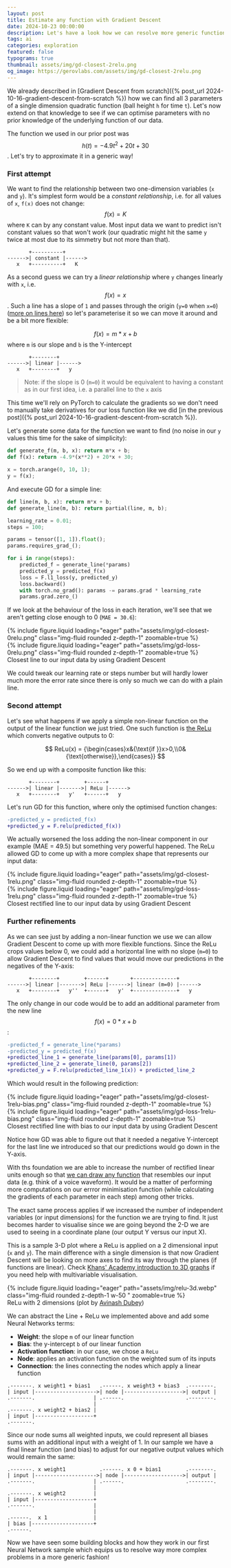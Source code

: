 ```yaml
---
layout: post
title: Estimate any function with Gradient Descent
date: 2024-10-23 00:00:00
description: Let's have a look how we can resolve more generic functions with Gradient Descent by combining linear functions and non-linear ones.
tags: ai
categories: exploration
featured: false
typograms: true
thumbnail: assets/img/gd-closest-2relu.png
og_image: https://gerovlabs.com/assets/img/gd-closest-2relu.png
---
```


We already described in [Gradient Descent from scratch]({% post_url 2024-10-16-gradient-descent-from-scratch %}) how we can find all 3 parameters of a single dimension quadratic function (ball height `h` for time `t`). Let's now extend on that knowledge to see if we can optimise parameters with no prior knowledge of the underlying function of our data.

The function we used in our prior post was $$ h(t)=−4.9t^2+20​t+30​ $$. Let's try to approximate it in a generic way!

### First attempt

We want to find the relationship between two one-dimension variables (`x` and `y`). It's simplest form would be a *constant relationship*, i.e. for all values of `x`, `f(x)` does not change: $$ f(x) = K $$ where `K` can by any constant value. Most input data we want to predict isn't constant values so that won't work (our quadratic might hit the same `y` twice at most due to its simmetry but not more than that).

```typograms
       +----------+
------>| constant |------>
   x   +----------+   K
```

As a second guess we can try a *linear relationship* where `y` changes linearly with `x`, i.e. $$ f(x) = x $$. Such a line has a slope of `1` and passes through the origin (`y=0` when `x=0`) ([more on lines here](https://www.youtube.com/watch?v=lz8zVJxRFX8)) so let's parameterise it so we can move it around and be a bit more flexible:

$$ f(x) = m*x + b $$ where `m` is our slope and `b` is the Y-intercept

```typograms
       +--------+
------>| linear |------>
   x   +--------+   y
```

> Note: if the slope is 0 (`m=0`) it would be equivalent to having a constant as in our first idea, i.e. a parallel line to the `x` axis

This time we'll rely on PyTorch to calculate the gradients so we don't need to manually take derivatives for our loss function like we did [in the previous post]({% post_url 2024-10-16-gradient-descent-from-scratch %}).

Let's generate some data for the function we want to find (no noise in our `y` values this time for the sake of simplicity):

```python
def generate_f(m, b, x): return m*x + b;
def f(x): return -4.9*(x**2) + 20*x + 30;

x = torch.arange(0, 10, 1);
y = f(x);
```

And execute GD for a simple line:

```python
def line(m, b, x): return m*x + b;
def generate_line(m, b): return partial(line, m, b);

learning_rate = 0.01;
steps = 100;

params = tensor([1, 1]).float();
params.requires_grad_();

for i in range(steps):
    predicted_f = generate_line(*params)
    predicted_y = predicted_f(x)
    loss = F.l1_loss(y, predicted_y)
    loss.backward()
    with torch.no_grad(): params -= params.grad * learning_rate
    params.grad.zero_()
```

If we look at the behaviour of the loss in each iteration, we'll see that we aren't getting close enough to 0 (`MAE = 30.6`):

<div class="row mt-3">
    <div class="col-sm mt-3 mt-md-0">
      {% include figure.liquid loading="eager" path="assets/img/gd-closest-0relu.png" class="img-fluid rounded z-depth-1" zoomable=true %}
    </div>
    <div class="col-sm mt-3 mt-md-0">
      {% include figure.liquid loading="eager" path="assets/img/gd-loss-0relu.png" class="img-fluid rounded z-depth-1" zoomable=true %}
    </div>
</div>
<div class="caption">
    Closest line to our input data by using Gradient Descent
</div>

We could tweak our learning rate or steps number but will hardly lower much more the error rate since there is only so much we can do with a plain line.

### Second attempt

Let's see what happens if we apply a simple non-linear function on the output of the linear function we just tried. One such function is [the ReLu](https://en.wikipedia.org/wiki/Rectifier_(neural_networks)) which converts negative outputs to 0:

$$
ReLu(x) = {\begin{cases}x&{\text{if }}x>0,\\0&{\text{otherwise}},\end{cases}}
$$

So we end up with a composite function like this:

```typograms
       +--------+        +------+
------>| linear |------->| ReLu |------>
   x   +--------+   y'   +------+   y
```

Let's run GD for this function, where only the optimised function changes:

```diff
-predicted_y = predicted_f(x)
+predicted_y = F.relu(predicted_f(x))
```

We actually worsened the loss adding the non-linear component in our example (MAE = 49.5) but something very powerful happened. The ReLu allowed GD to come up with a more complex shape that represents our input data:

<div class="row mt-3">
    <div class="col-sm mt-3 mt-md-0">
      {% include figure.liquid loading="eager" path="assets/img/gd-closest-1relu.png" class="img-fluid rounded z-depth-1" zoomable=true %}
    </div>
    <div class="col-sm mt-3 mt-md-0">
      {% include figure.liquid loading="eager" path="assets/img/gd-loss-1relu.png" class="img-fluid rounded z-depth-1" zoomable=true %}
    </div>
</div>
<div class="caption">
    Closest rectified line to our input data by using Gradient Descent
</div>

### Further refinements

As we can see just by adding a non-linear function we use we can allow Gradient Descent to come up with more flexible functions. Since the ReLu crops values below 0, we could add a horizontal line with no slope (`m=0`) to allow Gradient Descent to find values that would move our predictions in the negatives of the Y-axis:

```typograms
       +--------+        +------+       +--------------+
------>| linear |------->| ReLu |------>| linear (m=0) |------>
   x   +--------+   y''  +------+   y'  +--------------+   y
```

The only change in our code would be to add an additional parameter from the new line $$ f(x) = 0*x + b $$:

```diff
-predicted_f = generate_line(*params)
-predicted_y = predicted_f(x)
+predicted_line_1 = generate_line(params[0], params[1])
+predicted_line_2 = generate_line(0, params[2])
+predicted_y = F.relu(predicted_line_1(x)) + predicted_line_2
```
Which would result in the following prediction:

<div class="row mt-3">
    <div class="col-sm mt-3 mt-md-0">
      {% include figure.liquid loading="eager" path="assets/img/gd-closest-1relu-bias.png" class="img-fluid rounded z-depth-1" zoomable=true %}
    </div>
    <div class="col-sm mt-3 mt-md-0">
      {% include figure.liquid loading="eager" path="assets/img/gd-loss-1relu-bias.png" class="img-fluid rounded z-depth-1" zoomable=true %}
    </div>
</div>
<div class="caption">
    Closest rectified line with bias to our input data by using Gradient Descent
</div>

Notice how GD was able to figure out that it needed a negative Y-intercept for the last line we introduced so that our predictions would go down in the Y-axis.

With ths foundation we are able to increase the number of rectified linear units enough so that [we can draw any function](https://en.wikipedia.org/wiki/Universal_approximation_theorem) that resembles our input data (e.g. think of a voice waveform). It would be a matter of performing more computations on our errror minimisation function (while calculating the gradients of each parameter in each step) among other tricks.

The exact same process applies if we increased the number of independent variables (or input dimensions) for the function we are trying to find. It just becomes harder to visualise since we are going beyond the 2-D we are used to seeing in a coordinate plane (our output Y versus our input X). 

This is a sample 3-D plot where a ReLu is applied on a 2 dimensional input (`x` and `y`). The main difference with a single dimension is that now Gradient Descent will be looking on more axes to find its way through the planes (if functions are linear). Check [Khans' Academy introduction to 3D graphs](https://www.youtube.com/watch?v=2DRmfxkH_VI&list=PLSQl0a2vh4HC5feHa6Rc5c0wbRTx56nF7&index=3) if you need help with multivariable visualisation.

<div class="text-center">
  {% include figure.liquid loading="eager" path="assets/img/relu-3d.webp" class="img-fluid rounded z-depth-1 w-50 " zoomable=true %}
</div>
<div class="caption">
    ReLu with 2 dimensions (plot by <a href="https://towardsdatascience.com/how-a-neuron-in-a-2d-artificial-neural-network-bends-space-in-3d-visualization-d234e8a8374e">Avinash Dubey</a>)
</div>

We can abstract the Line + ReLu we implemented above and add some Neural Networks terms:

- **Weight**: the slope `m` of our linear function
- **Bias**: the y-intercept `b` of our linear function
- **Activation function**: in our case, we chose a `ReLu`
- **Node**: applies an activation function on the weighted sum of its inputs
- **Connection**: the lines connecting the nodes which apply a linear function

```typograms
.-------. x weight1 + bias1   .------. x weight3 + bias3  .--------.
| input |-------------------->| node |------------------->| output |
.-------.                   | .------.                    .--------.
                            |
.-------. x weight2 + bias2 |
| input |-------------------+
.-------.
```

Since our node sums all weighted inputs, we could represent all biases sums with an additional input with a weight of 1. In our sample we have a final linear function (and bias) to adjust for our negative output values which would remain the same:

```typograms
.-------. x weight1           .------. x 0 + bias1        .--------.
| input |-------------------->| node |------------------->| output |
.-------.                   | .------.                    .--------.
                            |
.-------. x weight2         |
| input |-------------------+
.-------.                   | 
                            |
.------.  x 1               |
| bias |--------------------+
.------.
```

Now we have seen some building blocks and how they work in our first Neural Network sample which equips us to resolve way more complex problems in a more generic fashion!